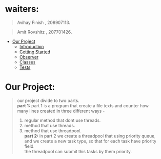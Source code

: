 # waiters:
> Avihay Finish , 208907113.

> Amit Rovshitz , 207701426.

- [Our Project](#our-project)
    - [Introduction](#introduction)
    - [Getting Started](#getting-started)
    - [Observer](#observer)
    - [Classes](#classes)
    - [Tests](#Tests)


# Our Project:

> our project divide to two parts. <br>
> **part 1:** part 1 is a program that create a file texts and counter how many lines created in three different ways - <br>
> 1. regular method that dont use threads. <br>
> 2. method that use threads. <br>
> 3. method that use threadpool. <br>
> **part 2:** in part 2 we create a threadpool that using priority queue, and we create a new task type, so that for each task have priority field. <br>
> the threadpool can submit this tasks by them priority.
